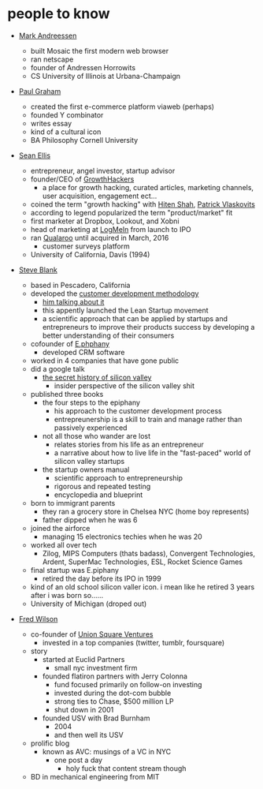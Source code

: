 # people to know 

* [Mark Andreessen](https://en.wikipedia.org/wiki/Marc_Andreessen)
	* built Mosaic the first modern web browser 
	* ran netscape 
	* founder of Andressen Horrowits 
	* CS University of Illinois at Urbana-Champaign 

* [Paul Graham](https://en.wikipedia.org/wiki/Paul_Graham_(computer_programmer))
	* created the first e-commerce platform viaweb (perhaps) 
	* founded Y combinator 
	* writes essay 	
	* kind of a cultural icon 
	* BA Philosophy Cornell University

* [Sean Ellis](https://en.wikipedia.org/wiki/Sean_Ellis_(entrepreneur))
	* entrepreneur, angel investor, startup advisor 
	* founder/CEO of [GrowthHackers](https://growthhackers.com/)
		* a place for growth hacking, curated articles, marketing channels, user acquisition, engagement ect...
	* coined the term "growth hacking" with [Hiten Shah](https://en.wikipedia.org/wiki/Hiten_Shah), [Patrick Vlaskovits](https://en.wikipedia.org/wiki/Patrick_Vlaskovits)
	* according to legend popularized the term "product/market" fit
	* first marketer at Dropbox, Lookout, and Xobni
	* head of marketing at [LogMeIn](https://en.wikipedia.org/wiki/LogMeIn) from launch to IPO 
	* ran [Qualaroo](https://qualaroo.com/) until acquired in March, 2016
		* customer surveys platform 
	* University of California, Davis (1994)

* [Steve Blank](https://en.wikipedia.org/wiki/Steve_Blank)
	* based in Pescadero, California 
	* developed the [customer development methodology](https://www.marsdd.com/mars-library/the-customer-development-model-cdm-product-development-and-technology-startups/)
		* [him talking about it](http://ecorner.stanford.edu/videos/2058/The-Customer-Development-Process)
		* this appently launched the Lean Startup movement 
		* a scientific approach that can be applied by startups and entrepreneurs to improve their products success by developing a better understanding of their consumers
	* cofounder of [E.phphany](https://en.wikipedia.org/wiki/Epiphany,_Inc.)
		* developed CRM software 
	* worked in 4 companies that have gone public 	
	* did a google talk 
		* [the secret history of silicon valley](https://www.youtube.com/watch?v=hFSPHfZQpIQ)
			* insider perspective of the silicon valley shit 
	* published three books 
		* the four steps to the epiphany 
			* his approach to the customer development process 
			* entrepreunership is a skill to train and manage rather than passively experienced 
		* not all those who wander are lost 
			* relates stories from his life as an entrepreneur 
			* a narrative about how to live life in the "fast-paced" world of silicon valley startups 
		* the startup owners manual 
			* scientific approach to entrepreneurship 
			* rigorous and repeated testing 
			* encyclopedia and blueprint 
	* born to immigrant parents 
		* they ran a grocery store in Chelsea NYC (home boy represents) 
		* father dipped when he was 6 	
	* joined the airforce 
		* managing 15 electronics techies when he was 20 
	* worked all over tech 
		* Zilog, MIPS Computers (thats badass), Convergent Technologies, Ardent, SuperMac Technologies, ESL, Rocket Science Games 
	* final startup was E.piphany 
		* retired the day before its IPO in 1999 	
	* kind of an old school silicon valler icon. i mean like he retired 3 years after i was born so......
	* University of Michigan (droped out) 

* [Fred Wilson](https://en.wikipedia.org/wiki/Fred_Wilson_(financier))
	* co-founder of [Union Square Ventures](https://en.wikipedia.org/wiki/Union_Square_Ventures)
		* invested in a top companies (twitter, tumblr, foursquare) 	
	* story 
		* started at Euclid Partners 
			* small nyc investment firm 
		* founded flatiron partners with Jerry Colonna 
			* fund focused primarily on follow-on investing 
			* invested during the dot-com bubble 
			* strong ties to Chase, $500 million LP
			* shut down in 2001
		* founded USV with Brad Burnham 
			* 2004
			* and then well its USV
	* prolific blog
		* known as AVC: musings of a VC in NYC 
			* one post a day 
				* holy fuck that content stream though 
	* BD in mechanical engineering from MIT
